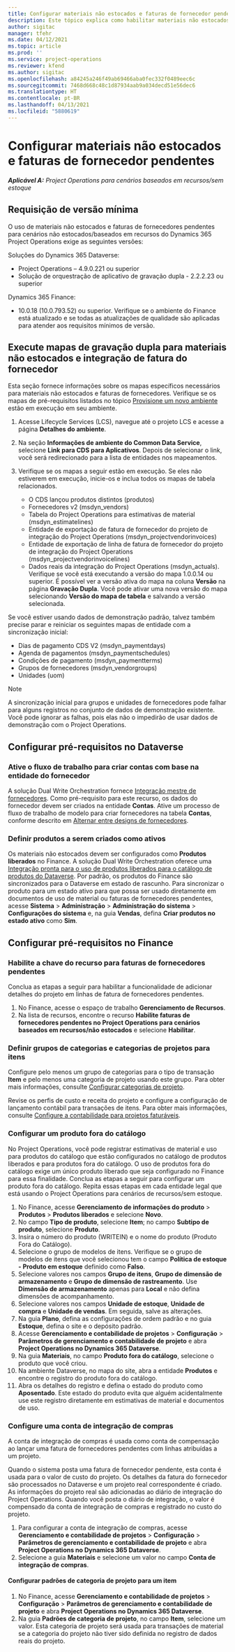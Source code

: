 ```yaml
---
title: Configurar materiais não estocados e faturas de fornecedor pendentes
description: Este tópico explica como habilitar materiais não estocados e faturas de fornecedor pendentes.
author: sigitac
manager: tfehr
ms.date: 04/12/2021
ms.topic: article
ms.prod: ''
ms.service: project-operations
ms.reviewer: kfend
ms.author: sigitac
ms.openlocfilehash: a84245a246f49ab69466aba0fec332f0489eec6c
ms.sourcegitcommit: 7468d668c48c1d87934aab9a034decd51e56dec6
ms.translationtype: HT
ms.contentlocale: pt-BR
ms.lasthandoff: 04/13/2021
ms.locfileid: "5880619"
---
```

# <a name="configure-non-stocked-materials-and-pending-vendor-invoices"></a>Configurar materiais não estocados e faturas de fornecedor pendentes

_**Aplicável A:** Project Operations para cenários baseados em recursos/sem estoque_

## <a name="minimum-version-requirement"></a>Requisição de versão mínima

O uso de materiais não estocados e faturas de fornecedores pendentes para cenários não estocados/baseados em recursos do Dynamics 365 Project Operations exige as seguintes versões:

Soluções do Dynamics 365 Dataverse:

- Project Operations – 4.9.0.221 ou superior
- Solução de orquestração de aplicativo de gravação dupla - 2.2.2.23 ou superior

Dynamics 365 Finance:
- 10.0.18 (10.0.793.52) ou superior. Verifique se o ambiente do Finance está atualizado e se todas as atualizações de qualidade são aplicadas para atender aos requisitos mínimos de versão.

## <a name="run-dual-write-maps-for-non-stocked-materials-and-vendor-invoice-integration"></a>Execute mapas de gravação dupla para materiais não estocados e integração de fatura do fornecedor

Esta seção fornece informações sobre os mapas específicos necessários para materiais não estocados e faturas de fornecedores. Verifique se os mapas de pré-requisitos listados no tópico [Provisione um novo ambiente](../environment/resource-provision-new-environment.md#run-project-operations-dual-write-maps) estão em execução em seu ambiente.

1. Acesse Lifecycle Services (LCS), navegue até o projeto LCS e acesse a página **Detalhes do ambiente**.
2. Na seção **Informações de ambiente do Common Data Service**, selecione **Link para CDS para Aplicativos**. Depois de selecionar o link, você será redirecionado para a lista de entidades nos mapeamentos.
3. Verifique se os mapas a seguir estão em execução. Se eles não estiverem em execução, inicie-os e inclua todos os mapas de tabela relacionados.

    - O CDS lançou produtos distintos (produtos)
    - Fornecedores v2 (msdyn_vendors)
    - Tabela do Project Operations para estimativas de material (msdyn_estimatelines)
    - Entidade de exportação de fatura de fornecedor do projeto de integração do Project Operations (msdyn_projectvendorinvoices)
    - Entidade de exportação de linha de fatura de fornecedor do projeto de integração do Project Operations (msdyn_projectvendorinvoicelines)
    - Dados reais da integração do Project Operations (msdyn_actuals). Verifique se você está executando a versão do mapa 1.0.0.14 ou superior. É possível ver a versão ativa do mapa na coluna **Versão** na página **Gravação Dupla**. Você pode ativar uma nova versão do mapa selecionando **Versão do mapa de tabela** e salvando a versão selecionada.

Se você estiver usando dados de demonstração padrão, talvez também precise parar e reiniciar os seguintes mapas de entidade com a sincronização inicial:
  - Dias de pagamento CDS V2 (msdyn_paymentdays)
  - Agenda de pagamentos (msdyn_paymentschedules)
  - Condições de pagamento (msdyn_paymentterms)
  - Grupos de fornecedores (msdyn_vendorgroups)
  - Unidades (uom)

> [!NOTE]
> A sincronização inicial para grupos e unidades de fornecedores pode falhar para alguns registros no conjunto de dados de demonstração existente. Você pode ignorar as falhas, pois elas não o impedirão de usar dados de demonstração com o Project Operations.

## <a name="configure-prerequisites-in-dataverse"></a>Configurar pré-requisitos no Dataverse

### <a name="activate-workflow-to-create-accounts-based-on-vendor-entity"></a>Ative o fluxo de trabalho para criar contas com base na entidade do fornecedor

A solução Dual Write Orchestration fornece [Integração mestre de fornecedores](https://docs.microsoft.com/dynamics365/fin-ops-core/dev-itpro/data-entities/dual-write/vendor-mapping). Como pré-requisito para este recurso, os dados do fornecedor devem ser criados na entidade **Contas**. Ative um processo de fluxo de trabalho de modelo para criar fornecedores na tabela **Contas**, conforme descrito em [Alternar entre designs de fornecedores](https://docs.microsoft.com/dynamics365/fin-ops-core/dev-itpro/data-entities/dual-write/vendor-switch#use-the-extended-vendor-design-for-vendors-of-the-organization-type).

### <a name="set-products-to-be-created-as-active"></a>Definir produtos a serem criados como ativos

Os materiais não estocados devem ser configurados como **Produtos liberados** no Finance. A solução Dual Write Orchestration oferece uma [Integração pronta para o uso de produtos liberados para o catálogo de produtos do Dataverse](https://docs.microsoft.com/dynamics365/fin-ops-core/dev-itpro/data-entities/dual-write/product-mapping). Por padrão, os produtos do Finance são sincronizados para o Dataverse em estado de rascunho. Para sincronizar o produto para um estado ativo para que possa ser usado diretamente em documentos de uso de material ou faturas de fornecedores pendentes, acesse **Sistema** > **Administração** > **Administração do sistema** > **Configurações do sistema** e, na guia **Vendas**, defina **Criar produtos no estado ativo** como **Sim**.

## <a name="configure-prerequisites-in-finance"></a>Configurar pré-requisitos no Finance

### <a name="enable-the-feature-key-for-pending-vendor-invoices"></a>Habilite a chave do recurso para faturas de fornecedores pendentes

Conclua as etapas a seguir para habilitar a funcionalidade de adicionar detalhes do projeto em linhas de fatura de fornecedores pendentes.

1. No Finance, acesse o espaço de trabalho **Gerenciamento de Recursos**.
2. Na lista de recursos, encontre o recurso **Habilite faturas de fornecedores pendentes no Project Operations para cenários baseados em recursos/não estocados** e selecione **Habilitar**.

### <a name="define-category-groups-and-project-categories-for-items"></a>Definir grupos de categorias e categorias de projetos para itens

Configure pelo menos um grupo de categorias para o tipo de transação **Item** e pelo menos uma categoria de projeto usando este grupo. Para obter mais informações, consulte [Configurar categorias de projeto](../project-accounting/configure-project-categories.md#category-groups).

Revise os perfis de custo e receita do projeto e configure a configuração de lançamento contábil para transações de itens. Para obter mais informações, consulte [Configure a contabilidade para projetos faturáveis](../project-accounting/configure-accounting-billable-projects.md).

### <a name="set-up-a-write-in-product"></a>Configurar um produto fora do catálogo

No Project Operations, você pode registrar estimativas de material e uso para produtos do catálogo que estão configurados no catálogo de produtos liberados e para produtos fora do catálogo. O uso de produtos fora do catálogo exige um único produto liberado que seja configurado no Finance para essa finalidade. Conclua as etapas a seguir para configurar um produto fora do catálogo. Repita essas etapas em cada entidade legal que está usando o Project Operations para cenários de recursos/sem estoque.

1. No Finance, acesse **Gerenciamento de informações do produto** > **Produtos** > **Produtos liberados** e selecione **Novo**.
2. No campo **Tipo de produto**, selecione **Item**; no campo **Subtipo de produto**, selecione **Produto**.
3. Insira o número do produto (WRITEIN) e o nome do produto (Produto Fora do Catálogo).
4. Selecione o grupo de modelos de itens. Verifique se o grupo de modelos de itens que você selecionou tem o campo **Política de estoque - Produto em estoque** definido como **Falso**.
5. Selecione valores nos campos **Grupo de itens**, **Grupo de dimensão de armazenamento** e **Grupo de dimensão de rastreamento**. Use **Dimensão de armazenamento** apenas para **Local** e não defina dimensões de acompanhamento.
6. Selecione valores nos campos **Unidade de estoque**, **Unidade de compra** e **Unidade de vendas**. Em seguida, salve as alterações.
7. Na guia **Plano**, defina as configurações de ordem padrão e no guia **Estoque**, defina o site e o depósito padrão.
8. Acesse **Gerenciamento e contabilidade de projetos** > **Configuração** > **Parâmetros de gerenciamento e contabilidade de projeto** e abra **Project Operations no Dynamics 365 Dataverse**. 
9. Na guia **Materiais**, no campo **Produto fora do catálogo**, selecione o produto que você criou.
10. Na ambiente Dataverse, no mapa do site, abra a entidade **Produtos** e encontre o registro do produto fora do catálogo. 
11. Abra os detalhes do registro e defina o estado do produto como **Aposentado**. Este estado do produto evita que alguém acidentalmente use este registro diretamente em estimativas de material e documentos de uso.

### <a name="set-up-a-procurement-integration-account"></a>Configure uma conta de integração de compras

A conta de integração de compras é usada como conta de compensação ao lançar uma fatura de fornecedores pendentes com linhas atribuídas a um projeto.

Quando o sistema posta uma fatura de fornecedor pendente, esta conta é usada para o valor de custo do projeto. Os detalhes da fatura do fornecedor são processados no Dataverse e um projeto real correspondente é criado. As informações do projeto real são adicionadas ao diário de integração do Project Operations. Quando você posta o diário de integração, o valor é compensado da conta de integração de compras e registrado no custo do projeto.

1. Para configurar a conta de integração de compras, acesse **Gerenciamento e contabilidade de projetos** > **Configuração** > **Parâmetros de gerenciamento e contabilidade de projeto** e abra **Project Operations no Dynamics 365 Dataverse**. 
2. Selecione a guia **Materiais** e selecione um valor no campo **Conta de integração de compras**.

#### <a name="set-up-project-category-defaults-for-an-item"></a>Configurar padrões de categoria de projeto para um item

1. No Finance, acesse **Gerenciamento e contabilidade de projetos** > **Configuração** > **Parâmetros de gerenciamento e contabilidade de projeto** e abra **Project Operations no Dynamics 365 Dataverse**. 
2. Na guia **Padrões de categoria de projeto**, no campo **Item**, selecione um valor. Esta categoria de projeto será usada para transações de material se a categoria do projeto não tiver sido definida no registro de dados reais do projeto.
